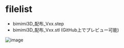 # filelist

- bimimi3D_配布_Vxx.step  
- bimimi3D_配布_Vxx.stl (GitHub上でプレビュー可能)

  
![image](https://user-images.githubusercontent.com/85532743/219562735-874a8528-919a-4d29-8916-b505a911700c.png)
